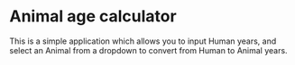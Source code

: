 # Animal age calculator

This is a simple application which allows you to input Human years, and select an Animal from a dropdown to convert from Human to Animal years.

